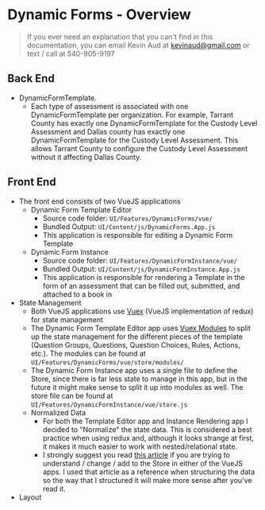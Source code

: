 
# Dynamic Forms - Overview

> If you ever need an explanation that you can't find in this
> documentation, you can email Kevin Aud at kevinaud@gmail.com or text /
> call at 540-905-9197

## Back End
 - DynamicFormTemplate. 
	 - Each type of assessment is associated with one DynamicFormTemplate per organization. For example, Tarrant County has exactly one DynamicFormTemplate for the Custody Level Assessment and Dallas county has exactly one DynamicFormTemplate for the Custody Level Assessment. This allows Tarrant County to configure the Custody Level Assessment without it affecting Dallas County.

## Front End

 - The front end consists of two VueJS applications
	 - Dynamic Form Template Editor
		 - Source code folder: `UI/Features/DynamicForms/vue/`
		 - Bundled Output: `UI/Content/js/DynamicForms.App.js`
		 - This application is responsible for editing a Dynamic Form Template
	- Dynamic Form Instance
		 - Source code folder: `UI/Features/DynamicFormInstance/vue/`
		 - Bundled Output: `UI/Content/js/DynamicFormInstance.App.js`
		 - This application is responsible for rendering a Template in the form of an assessment that can be filled out, submitted, and attached to a book in
- State Management
	 - Both VueJS applications use [Vuex](https://vuex.vuejs.org/) (VueJS implementation of redux) for state management
	 - The Dynamic Form Template Editor app uses [Vuex Modules](https://vuex.vuejs.org/guide/modules.html) to split up the state management for the different pieces of the template (Question Groups, Questions, Question Choices, Rules, Actions, etc.). The modules can be found at `UI/Features/DynamicForms/vue/store/modules/`
	 - The Dynamic Form Instance app uses a single file to define the Store, since there is far less state to manage in this app, but in the future it might make sense to split it up into modules as well. The store file can be found at `UI/Features/DynamicFormInstance/vue/store.js`
	 - Normalized Data
		 - For both the Template Editor app and Instance Rendering app I decided to "Normalize" the state data. This is considered a best practice when using redux and, although it looks strange at first, it makes it much easier to work with nested/relational state.
		 - I strongly suggest you read [this article](https://redux.js.org/recipes/structuring-reducers/normalizing-state-shape) if you are trying to understand / change / add to the Store in either of the VueJS apps. I used that article as a reference when structuring the data so the way that I structured it will make more sense after you've read it.
 - Layout
<!--stackedit_data:
eyJoaXN0b3J5IjpbMTg1MjkwNzE3MywyMDg4MzI0MTM0LC0xMj
E1NTczMzk1LDUzODU3MzQ3OCwtMjUxNTI2MDk5LC0yODIxNTE0
MjYsLTg5NTgzNzU1OSwxNDg3ODE1MzI4XX0=
-->